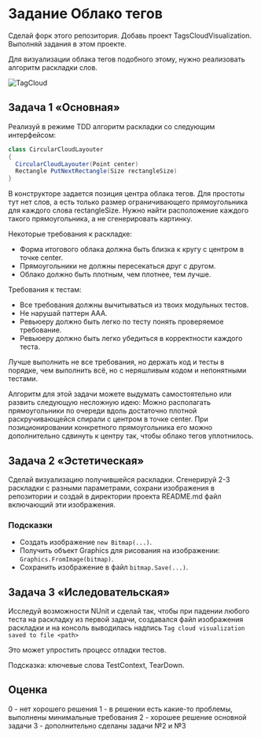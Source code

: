 # Задание Облако тегов

Сделай форк этого репозитория. Добавь проект TagsCloudVisualization. Выполняй задания в этом проекте.

Для визуализации облака тегов подобного этому, нужно реализовать алгоритм раскладки слов.

![TagCloud](https://upload.wikimedia.org/wikipedia/commons/thumb/a/a7/Web_2.0_Map.svg/800px-Web_2.0_Map.svg.png)


## Задача 1 «Основная»
Реализуй в режиме TDD алгоритм раскладки со следующим интерфейсом:
```csharp
class CircularCloudLayouter
{
  CircularCloudLayouter(Point center)
  Rectangle PutNextRectangle(Size rectangleSize)
}
```

В конструкторе задается позиция центра облака тегов.
Для простоты тут нет слов, а есть только размер ограничивающего прямоугольника для каждого слова rectangleSize. 
Нужно найти расположение каждого такого прямоугольника, а не сгенерировать картинку.

Некоторые требования к раскладке:

  * Форма итогового облака должна быть близка к кругу с центром в точке center.
  * Прямоугольники не должны пересекаться друг с другом.
  * Облако должно быть плотным, чем плотнее, тем лучше.

Требования к тестам:

  * Все требования должны вычитываться из твоих модульных тестов.
  * Не нарушай паттерн AAA.
  * Ревьюеру должно быть легко по тесту понять проверяемое требование.
  * Ревьюеру должно быть легко убедиться в корректности каждого теста.

Лучше выполнить не все требования, но держать код и тесты в порядке, чем выполнить всё, но с неряшливым кодом и непонятными тестами.

Алгоритм для этой задачи можете выдумать самостоятельно или развить следующую несложную идею:
Можно располагать прямоугольники по очереди вдоль достаточно плотной раскручивающейся спирали с центром в точке center.
При позиционировании конкретного прямоугольника его можно дополнительно сдвинуть к центру так, чтобы облако тегов уплотнилось.


## Задача 2 «Эстетическая»

Сделай визуализацию получившейся раскладки. Сгенерируй 2-3 раскладки с разными параметрами, сохрани изображения в репозитории 
и создай в директории проекта README.md файл включающий эти изображения.


### Подсказки

* Создать изображение `new Bitmap(...)`.
* Получить объект Graphics для рисования на изображении: `Graphics.FromImage(bitmap)`.
* Сохранить изображение в файл `bitmap.Save(...)`.


## Задача 3 «Иследовательская»

Исследуй возможности NUnit и сделай так, чтобы при падении любого теста на раскладку из первой задачи, 
создавался файл изображения раскладки и на консоль выводилась надпись `Tag cloud visualization saved to file <path>`

Это может упростить процесс отладки тестов.

Подсказка: ключевые слова TestContext, TearDown.

## Оценка

0 - нет хорошего решения
1 - в решении есть какие-то проблемы, выполнены минимальные требования
2 - хорошее решение основной задачи
3 - дополнительно сделаны задачи №2 и №3